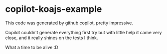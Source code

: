 # copilot-koajs-example

This code was generated by github copilot, pretty impressive. 

Copilot couldn't generate everything first try but with little help it came very close, and it really shines on the tests I think.

What a time to be alive :D
